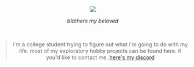 <div align="center">
   <p>
      <img src="https://github.com/user-attachments/assets/555c4c11-0547-419f-b6bb-4fb9eb484983" />
      <div><i>blathers my beloved</i></div>
   </p>
   <br>
   <blockquote>i'm a college student trying to figure out what i'm going to do with my life. most of my exploratory hobby projects can be found here. if you'd like to contact me, <a href="https://discord.com/users/195736618064281610">here's my discord</a></blockquote>
</div>
